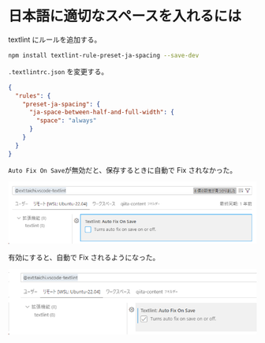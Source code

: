 # 日本語に適切なスペースを入れるには

textlint にルールを追加する。

```bash
npm install textlint-rule-preset-ja-spacing --save-dev
```

`.textlintrc.json` を変更する。

```json:.textlintrc.json
{
  "rules": {
    "preset-ja-spacing": {
      "ja-space-between-half-and-full-width": {
        "space": "always"
      }
    }
  }
}
```

`Auto Fix On Save`が無効だと、保存するときに自動で Fix されなかった。

![Alt text](./images/before-changing-textlint-autoFixOnSave.png)

有効にすると、自動で Fix されるようになった。

![Alt text](./images/after-changing-textlint-autoFixOnSave.png)
